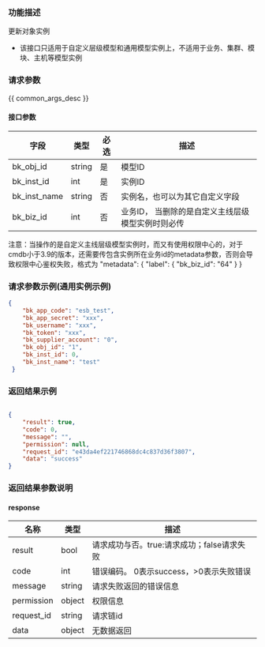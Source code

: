 ### 功能描述

更新对象实例

- 该接口只适用于自定义层级模型和通用模型实例上，不适用于业务、集群、模块、主机等模型实例

### 请求参数

{{ common_args_desc }}

#### 接口参数

| 字段                |  类型      | 必选   |  描述                            |
|---------------------|------------|--------|----------------------------------|
| bk_obj_id           | string     | 是     | 模型ID       |
| bk_inst_id          | int        | 是     | 实例ID |
| bk_inst_name        | string     | 否     | 实例名，也可以为其它自定义字段   |
| bk_biz_id                  | int        | 否     | 业务ID， 当删除的是自定义主线层级模型实例时则必传|

 注意：当操作的是自定义主线层级模型实例时，而又有使用权限中心的，对于cmdb小于3.9的版本，还需要传包含实例所在业务id的metadata参数，否则会导致权限中心鉴权失败，格式为
"metadata": {
    "label": {
        "bk_biz_id": "64"
    }
}

### 请求参数示例(通用实例示例)

```json
{
    "bk_app_code": "esb_test",
    "bk_app_secret": "xxx",
    "bk_username": "xxx",
    "bk_token": "xxx",
    "bk_supplier_account": "0",
    "bk_obj_id": "1",
    "bk_inst_id": 0,
    "bk_inst_name": "test"
 }
```

### 返回结果示例

```json

{
    "result": true,
    "code": 0,
    "message": "",
    "permission": null,
    "request_id": "e43da4ef221746868dc4c837d36f3807",
    "data": "success"
}
```

### 返回结果参数说明

#### response

| 名称  | 类型  | 描述 |
|---|---|---|
| result | bool | 请求成功与否。true:请求成功；false请求失败 |
| code | int | 错误编码。 0表示success，>0表示失败错误 |
| message | string | 请求失败返回的错误信息 |
| permission    | object | 权限信息    |
| request_id    | string | 请求链id    |
| data | object | 无数据返回 |
